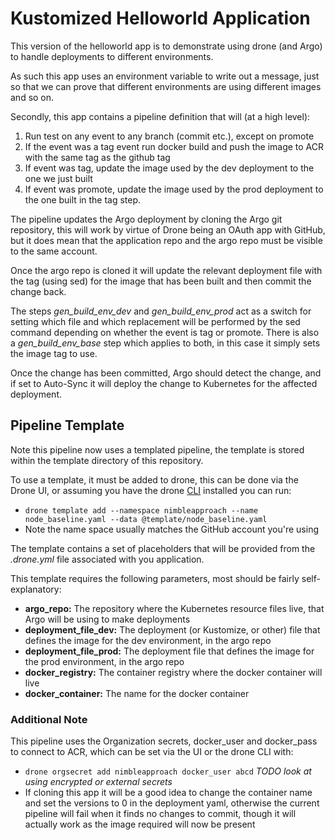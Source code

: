 # Kustomized Helloworld Application

This version of the helloworld app is to demonstrate using drone (and Argo) to handle deployments to different environments.

As such this app uses an environment variable to write out a message, just so that we can prove that different environments are using different images and so on.

Secondly, this app contains a pipeline definition that will (at a high level):
1. Run test on any event to any branch (commit etc.), except on promote
2. If the event was a tag event run docker build and push the image to ACR with the same tag as the github tag
3. If event was tag, update the image used by the dev deployment to the one we just built
4. If event was promote, update the image used by the prod deployment to the one built in the tag step.

The pipeline updates the Argo deployment by cloning the Argo git repository, this will work by virtue of Drone being an OAuth app with GitHub, but it does mean that the application repo and the argo repo must be visible to the same account.

Once the argo repo is cloned it will update the relevant deployment file with the tag (using sed) for the image that has been built and then commit the change back.

The steps *gen_build_env_dev* and *gen_build_env_prod* act as a switch for setting which file and which replacement will be performed by the sed command depending on whether the event is tag or promote. There is also a *gen_build_env_base* step which applies to both, in this case it simply sets the image tag to use.

Once the change has been committed, Argo should detect the change, and if set to Auto-Sync it will deploy the change to Kubernetes for the affected deployment.

## Pipeline Template
Note this pipeline now uses a templated pipeline, the template is stored within the template directory of this repository.

To use a template, it must be added to drone, this can be done via the Drone UI, or assuming you have the drone [CLI](https://docs.drone.io/cli/install/) installed you can run:
- `drone template add --namespace nimbleapproach --name node_baseline.yaml --data @template/node_baseline.yaml`
- Note the name space usually matches the GitHub account you're using

The template contains a set of placeholders that will be provided from the *.drone.yml* file associated with you application.

This template requires the following parameters, most should be fairly self-explanatory:
- **argo_repo:** The repository where the Kubernetes resource files live, that Argo will be using to make deployments
- **deployment_file_dev:** The deployment (or Kustomize, or other) file that defines the image for the dev environment, in the argo repo
- **deployment_file_prod:** The deployment file that defines the image for the prod environment, in the argo repo
- **docker_registry:** The container registry where the docker container will live 
- **docker_container:** The name for the docker container

### Additional Note
This pipeline uses the Organization secrets, docker_user and docker_pass to connect to ACR, which can be set via the UI or the drone CLI with:
- `drone orgsecret add nimbleapproach docker_user abcd`
*TODO look at using encrypted or external secrets*
- If cloning this app it will be a good idea to change the container name and set the versions to 0 in the deployment yaml, otherwise the current pipeline will fail when it finds no changes to commit, though it will actually work as the image required will now be present
